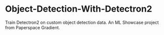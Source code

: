 # Object-Detection-With-Detectron2
Train Detectron2 on custom object detection data. An ML Showcase project from Paperspace Gradient.

